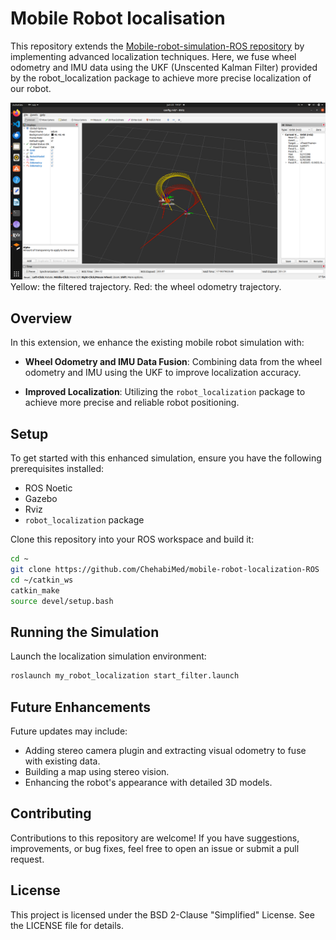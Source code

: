 
# Mobile Robot localisation

This repository extends the [Mobile-robot-simulation-ROS repository](https://github.com/ChehabiMed/Mobile-robot-simulation-ROS) by implementing advanced localization techniques. Here, we fuse wheel odometry and IMU data using the UKF (Unscented Kalman Filter) provided by the robot_localization package to achieve more precise localization of our robot.

![Robot Simulation](tuto_images/localiz.png)
Yellow: the filtered trajectory. Red: the wheel odometry trajectory.

## Overview

In this extension, we enhance the existing mobile robot simulation with:

- **Wheel Odometry and IMU Data Fusion**: Combining data from the wheel odometry and IMU using the UKF to improve localization accuracy.
  
- **Improved Localization**: Utilizing the `robot_localization` package to achieve more precise and reliable robot positioning.

## Setup

To get started with this enhanced simulation, ensure you have the following prerequisites installed:

- ROS Noetic
- Gazebo
- Rviz
- `robot_localization` package

Clone this repository into your ROS workspace and build it:

```bash
cd ~
git clone https://github.com/ChehabiMed/mobile-robot-localization-ROS
cd ~/catkin_ws
catkin_make 
source devel/setup.bash
```

## Running the Simulation

Launch the localization simulation environment:

```bash
roslaunch my_robot_localization start_filter.launch 
```

## Future Enhancements

Future updates may include:

- Adding stereo camera plugin and extracting visual odometry to fuse with existing data.
- Building a map using stereo vision.
- Enhancing the robot's appearance with detailed 3D models.

## Contributing

Contributions to this repository are welcome! If you have suggestions, improvements, or bug fixes, feel free to open an issue or submit a pull request.

## License

This project is licensed under the BSD 2-Clause "Simplified" License. See the LICENSE file for details.
